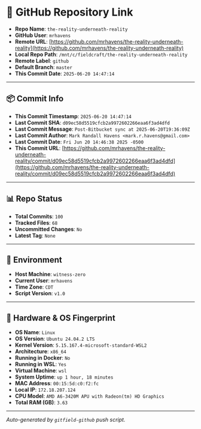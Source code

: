# 🔗 GitHub Repository Link

- **Repo Name**: `the-reality-underneath-reality`
- **GitHub User**: `mrhavens`
- **Remote URL**: [https://github.com/mrhavens/the-reality-underneath-reality](https://github.com/mrhavens/the-reality-underneath-reality)
- **Local Repo Path**: `/mnt/c/fieldcraft/the-reality-underneath-reality`
- **Remote Label**: `github`
- **Default Branch**: `master`
- **This Commit Date**: `2025-06-20 14:47:14`

---

## 📦 Commit Info

- **This Commit Timestamp**: `2025-06-20 14:47:14`
- **Last Commit SHA**: `d09ec58d5519cfcb2a9972602266eaa6f3ad4dfd`
- **Last Commit Message**: `Post-Bitbucket sync at 2025-06-20T19:36:09Z`
- **Last Commit Author**: `Mark Randall Havens <mark.r.havens@gmail.com>`
- **Last Commit Date**: `Fri Jun 20 14:46:38 2025 -0500`
- **This Commit URL**: [https://github.com/mrhavens/the-reality-underneath-reality/commit/d09ec58d5519cfcb2a9972602266eaa6f3ad4dfd](https://github.com/mrhavens/the-reality-underneath-reality/commit/d09ec58d5519cfcb2a9972602266eaa6f3ad4dfd)

---

## 📊 Repo Status

- **Total Commits**: `100`
- **Tracked Files**: `68`
- **Uncommitted Changes**: `No`
- **Latest Tag**: `None`

---

## 🧭 Environment

- **Host Machine**: `witness-zero`
- **Current User**: `mrhavens`
- **Time Zone**: `CDT`
- **Script Version**: `v1.0`

---

## 🧬 Hardware & OS Fingerprint

- **OS Name**: `Linux`
- **OS Version**: `Ubuntu 24.04.2 LTS`
- **Kernel Version**: `5.15.167.4-microsoft-standard-WSL2`
- **Architecture**: `x86_64`
- **Running in Docker**: `No`
- **Running in WSL**: `Yes`
- **Virtual Machine**: `wsl`
- **System Uptime**: `up 1 hour, 18 minutes`
- **MAC Address**: `00:15:5d:c0:f2:fc`
- **Local IP**: `172.18.207.124`
- **CPU Model**: `AMD A6-3420M APU with Radeon(tm) HD Graphics`
- **Total RAM (GB)**: `3.63`

---

_Auto-generated by `gitfield-github` push script._
